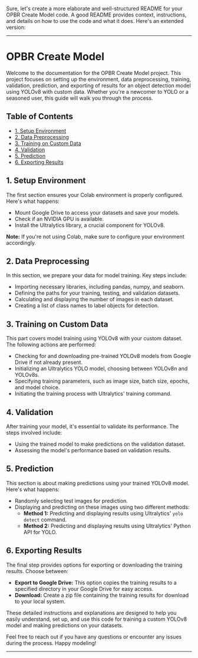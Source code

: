 Sure, let's create a more elaborate and well-structured README for your OPBR Create Model code. A good README provides context, instructions, and details on how to use the code and what it does. Here's an extended version:

---

# OPBR Create Model

Welcome to the documentation for the OPBR Create Model project. This project focuses on setting up the environment, data preprocessing, training, validation, prediction, and exporting of results for an object detection model using YOLOv8 with custom data. Whether you're a newcomer to YOLO or a seasoned user, this guide will walk you through the process.

## Table of Contents

- [1. Setup Environment](#1-setup-environment)
- [2. Data Preprocessing](#2-data-preprocessing)
- [3. Training on Custom Data](#3-training-on-custom-data)
- [4. Validation](#4-validation)
- [5. Prediction](#5-prediction)
- [6. Exporting Results](#6-exporting-results)

## 1. Setup Environment

The first section ensures your Colab environment is properly configured. Here's what happens:

- Mount Google Drive to access your datasets and save your models.
- Check if an NVIDIA GPU is available.
- Install the Ultralytics library, a crucial component for YOLOv8.

**Note:** If you're not using Colab, make sure to configure your environment accordingly.

## 2. Data Preprocessing

In this section, we prepare your data for model training. Key steps include:

- Importing necessary libraries, including pandas, numpy, and seaborn.
- Defining the paths for your training, testing, and validation datasets.
- Calculating and displaying the number of images in each dataset.
- Creating a list of class names to label objects for detection.

## 3. Training on Custom Data

This part covers model training using YOLOv8 with your custom dataset. The following actions are performed:

- Checking for and downloading pre-trained YOLOv8 models from Google Drive if not already present.
- Initializing an Ultralytics YOLO model, choosing between YOLOv8n and YOLOv8s.
- Specifying training parameters, such as image size, batch size, epochs, and model choice.
- Initiating the training process with Ultralytics' training command.

## 4. Validation

After training your model, it's essential to validate its performance. The steps involved include:

- Using the trained model to make predictions on the validation dataset.
- Assessing the model's performance based on validation results.

## 5. Prediction

This section is about making predictions using your trained YOLOv8 model. Here's what happens:

- Randomly selecting test images for prediction.
- Displaying and predicting on these images using two different methods:
  - **Method 1:** Predicting and displaying results using Ultralytics' `yolo detect` command.
  - **Method 2:** Predicting and displaying results using Ultralytics' Python API for YOLO.

## 6. Exporting Results

The final step provides options for exporting or downloading the training results. Choose between:

- **Export to Google Drive:** This option copies the training results to a specified directory in your Google Drive for easy access.
- **Download:** Create a zip file containing the training results for download to your local system.

These detailed instructions and explanations are designed to help you easily understand, set up, and use this code for training a custom YOLOv8 model and making predictions on your datasets.

Feel free to reach out if you have any questions or encounter any issues during the process. Happy modeling!

---